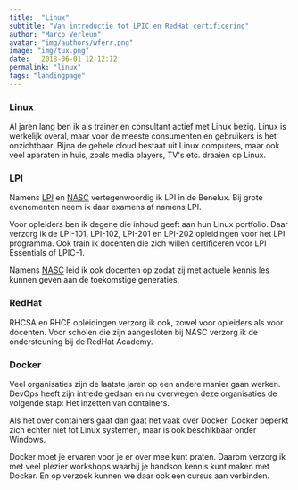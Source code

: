 ```yaml
---
title:  "Linux"
subtitle: "Van introductie tot LPIC en RedHat certificering"
author: "Marco Verleun"
avatar: "img/authors/wferr.png"
image: "img/tux.png"
date:   2018-06-01 12:12:12
permalink: "linux"
tags: "landingpage"
---
```


### Linux
Al jaren lang ben ik als trainer en consultant actief met Linux bezig.
Linux is werkelijk overal, maar voor de meeste consumenten en gebruikers is het onzichtbaar. Bijna de gehele cloud bestaat uit Linux computers, maar ook veel aparaten in huis, zoals media players, TV's etc. draaien op Linux.

### LPI
Namens [LPI](http://www.lpi.org) en [NASC](http://www.nasc.nl) vertegenwoordig ik LPI in de Benelux. Bij grote evenementen neem ik daar examens af namens LPI.

Voor opleiders ben ik degene die inhoud geeft aan hun Linux portfolio. Daar verzorg ik de LPI-101, LPI-102, LPI-201 en LPI-202 opleidingen voor het LPI programma. Ook train ik docenten die zich willen certificeren voor LPI Essentials of LPIC-1. 

Namens [NASC](http://www.nasc.nl) leid ik ook docenten op zodat zij met actuele kennis les kunnen geven aan de toekomstige generaties.

### RedHat
RHCSA en RHCE opleidingen verzorg ik ook, zowel voor opleiders als voor docenten.
Voor scholen die zijn aangesloten bij NASC verzorg ik de ondersteuning bij de RedHat Academy.

### Docker
Veel organisaties zijn de laatste jaren op een andere manier gaan werken. DevOps heeft zijn intrede gedaan en nu overwegen deze organisaties de volgende stap: Het inzetten van containers.

Als het over containers gaat dan gaat het vaak over Docker. Docker beperkt zich echter niet tot Linux systemen, maar is ook beschikbaar onder Windows.

Docker moet je ervaren voor je er over mee kunt praten. Daarom verzorg ik met veel plezier workshops waarbij je handson kennis kunt maken met Docker.
En op verzoek kunnen we daar ook een cursus aan verbinden. 
